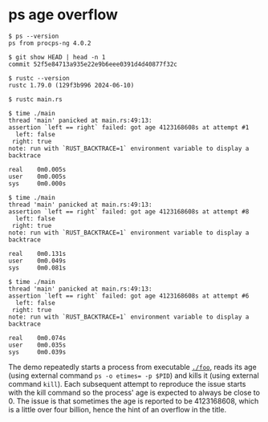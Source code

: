 # ps age overflow

```
$ ps --version
ps from procps-ng 4.0.2
```

```
$ git show HEAD | head -n 1
commit 52f5e84713a935e22e9b6eee0391d4d40877f32c

$ rustc --version
rustc 1.79.0 (129f3b996 2024-06-10)

$ rustc main.rs

$ time ./main
thread 'main' panicked at main.rs:49:13:
assertion `left == right` failed: got age 4123168608s at attempt #1
  left: false
 right: true
note: run with `RUST_BACKTRACE=1` environment variable to display a backtrace

real    0m0.005s
user    0m0.005s
sys     0m0.000s

$ time ./main
thread 'main' panicked at main.rs:49:13:
assertion `left == right` failed: got age 4123168608s at attempt #8
  left: false
 right: true
note: run with `RUST_BACKTRACE=1` environment variable to display a backtrace

real    0m0.131s
user    0m0.049s
sys     0m0.081s

$ time ./main
thread 'main' panicked at main.rs:49:13:
assertion `left == right` failed: got age 4123168608s at attempt #6
  left: false
 right: true
note: run with `RUST_BACKTRACE=1` environment variable to display a backtrace

real    0m0.074s
user    0m0.035s
sys     0m0.039s
```

The demo repeatedly starts a process from executable [`./foo`](./foo), reads its
age (using external command `ps -o etimes= -p $PID`) and kills it (using
external command `kill`). Each subsequent attempt to reproduce the issue starts
with the kill command so the process' age is expected to always be close to 0.
The issue is that sometimes the age is reported to be 4123168608, which is a
little over four billion, hence the hint of an overflow in the title.
